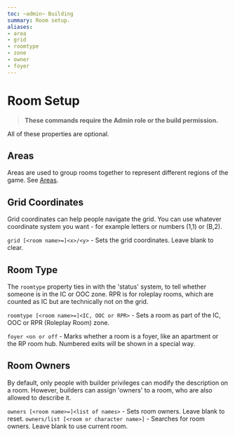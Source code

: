 ```yaml
---
toc: ~admin~ Building
summary: Room setup.
aliases:
- area
- grid
- roomtype
- zone
- owner
- foyer
---
```

# Room Setup

> **These commands require the Admin role or the build permission.**

All of these properties are optional.

## Areas

Areas are used to group rooms together to represent different regions of the game.  See [Areas](/help/areas).

## Grid Coordinates

Grid coordinates can help people navigate the grid.  You can use whatever coordinate system you want - for example letters or numbers (1,1) or (B,2).

`grid [<room name>=]<x>/<y>` - Sets the grid coordinates.  Leave blank to clear.

## Room Type

The `roomtype` property ties in with the 'status' system, to tell whether someone is in the IC or OOC zone.  RPR is for roleplay rooms, which are counted as IC but are technically not on the grid.

`roomtype [<room name>=]<IC, OOC or RPR>` - Sets a room as part of the IC, OOC or RPR (Roleplay Room) zone.

`foyer <on or off` - Marks whether a room is a foyer, like an apartment or the
        RP room hub.  Numbered exits will be shown in a special way.

## Room Owners

By default, only people with builder privileges can modify the description on a room.  However, builders can assign 'owners' to a room, who are also allowed to describe it.

`owners [<room name>=]<list of names>` - Sets room owners.  Leave blank to reset.
`owners/list [<room or character name>]` - Searches for room owners.  Leave blank to use current room.
